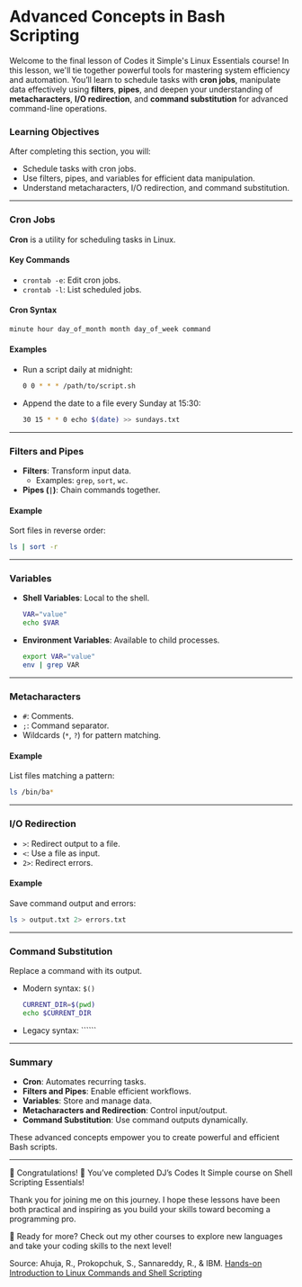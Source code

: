 # Advanced Concepts in Bash Scripting

Welcome to the final lesson of Codes it Simple's Linux Essentials course! In this lesson, we'll tie together powerful tools for mastering system efficiency and automation. You’ll learn to schedule tasks with **cron jobs**, manipulate data effectively using **filters**, **pipes**, and deepen your understanding of **metacharacters**, **I/O redirection**, and **command substitution** for advanced command-line operations.

### Learning Objectives
After completing this section, you will:
- Schedule tasks with cron jobs.
- Use filters, pipes, and variables for efficient data manipulation.
- Understand metacharacters, I/O redirection, and command substitution.

---

### Cron Jobs
**Cron** is a utility for scheduling tasks in Linux.

#### Key Commands
- `crontab -e`: Edit cron jobs.
- `crontab -l`: List scheduled jobs.

#### Cron Syntax
```bash
minute hour day_of_month month day_of_week command
```

#### Examples
- Run a script daily at midnight:
  ```bash
  0 0 * * * /path/to/script.sh
  ```
- Append the date to a file every Sunday at 15:30:
  ```bash
  30 15 * * 0 echo $(date) >> sundays.txt
  ```

---

### Filters and Pipes
- **Filters**: Transform input data.
  - Examples: `grep`, `sort`, `wc`.
- **Pipes (`|`)**: Chain commands together.

#### Example
Sort files in reverse order:
```bash
ls | sort -r
```

---

### Variables
- **Shell Variables**: Local to the shell.
  ```bash
  VAR="value"
  echo $VAR
  ```
- **Environment Variables**: Available to child processes.
  ```bash
  export VAR="value"
  env | grep VAR
  ```

---

### Metacharacters
- `#`: Comments.
- `;`: Command separator.
- Wildcards (`*`, `?`) for pattern matching.

#### Example
List files matching a pattern:
```bash
ls /bin/ba*
```

---

### I/O Redirection
- `>`: Redirect output to a file.
- `<`: Use a file as input.
- `2>`: Redirect errors.

#### Example
Save command output and errors:
```bash
ls > output.txt 2> errors.txt
```

---

### Command Substitution
Replace a command with its output.
- Modern syntax: `$()`
  ```bash
  CURRENT_DIR=$(pwd)
  echo $CURRENT_DIR
  ```
- Legacy syntax: ``````

---

### Summary
- **Cron**: Automates recurring tasks.
- **Filters and Pipes**: Enable efficient workflows.
- **Variables**: Store and manage data.
- **Metacharacters and Redirection**: Control input/output.
- **Command Substitution**: Use command outputs dynamically.

These advanced concepts empower you to create powerful and efficient Bash scripts.

---

🎉 Congratulations! 🎉
You’ve completed DJ’s Codes It Simple course on Shell Scripting Essentials!

Thank you for joining me on this journey. I hope these lessons have been both practical and inspiring as you build your skills toward becoming a programming pro.

🚀 Ready for more? Check out my other courses to explore new languages and take your coding skills to the next level!

Source:
Ahuja, R., Prokopchuk, S., Sannareddy, R., & IBM. [Hands-on Introduction to Linux Commands and Shell Scripting](https://www.coursera.org/learn/hands-on-introduction-to-linux-commands-and-shell-scripting/)